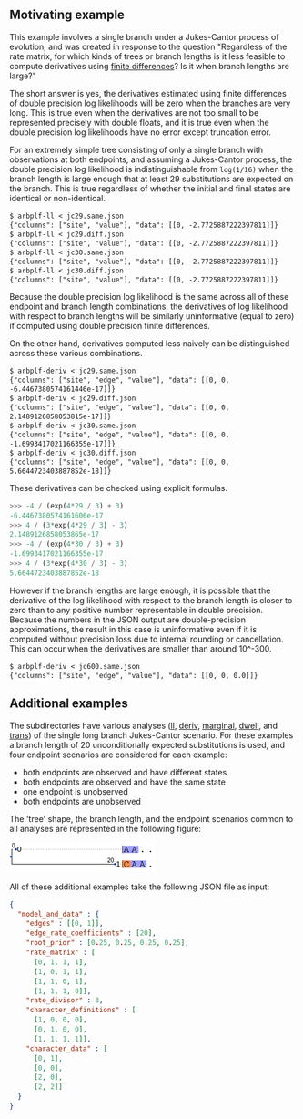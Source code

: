Motivating example
---

This example involves a single branch
under a Jukes-Cantor process of evolution,
and was created in response to the question
"Regardless of the rate matrix,
for which kinds of trees or branch lengths
is it less feasible to compute derivatives using
[finite differences](https://en.wikipedia.org/wiki/Difference_quotient)?
Is it when branch lengths are large?"

The short answer is yes,
the derivatives estimated using finite differences of double precision
log likelihoods will be zero when the branches are very long.
This is true even when the derivatives are not too small to be
represented precisely with double floats, and it is true even when the
double precision log likelihoods have no error except truncation error.

For an extremely simple tree
consisting of only a single branch with observations at both endpoints,
and assuming a Jukes-Cantor process,
the double precision log likelihood is indistinguishable from
`log(1/16)` when the branch length is large enough that at least
29 substitutions are expected on the branch.
This is true regardless of whether the initial and final states
are identical or non-identical.

```shell
$ arbplf-ll < jc29.same.json 
{"columns": ["site", "value"], "data": [[0, -2.7725887222397811]]}
$ arbplf-ll < jc29.diff.json 
{"columns": ["site", "value"], "data": [[0, -2.7725887222397811]]}
$ arbplf-ll < jc30.same.json 
{"columns": ["site", "value"], "data": [[0, -2.7725887222397811]]}
$ arbplf-ll < jc30.diff.json 
{"columns": ["site", "value"], "data": [[0, -2.7725887222397811]]}
```

Because the double precision log likelihood is the same across all
of these endpoint and branch length combinations,
the derivatives of log likelihood with respect to branch lengths
will be similarly uninformative (equal to zero) if computed using
double precision finite differences.

On the other hand, derivatives computed less naively
can be distinguished across these various combinations.

```shell
$ arbplf-deriv < jc29.same.json
{"columns": ["site", "edge", "value"], "data": [[0, 0, -6.4467380574161446e-17]]}
$ arbplf-deriv < jc29.diff.json 
{"columns": ["site", "edge", "value"], "data": [[0, 0, 2.1489126858053815e-17]]}
$ arbplf-deriv < jc30.same.json
{"columns": ["site", "edge", "value"], "data": [[0, 0, -1.6993417021166355e-17]]}
$ arbplf-deriv < jc30.diff.json 
{"columns": ["site", "edge", "value"], "data": [[0, 0, 5.6644723403887852e-18]]}
```

These derivatives can be checked using explicit formulas.

```python
>>> -4 / (exp(4*29 / 3) + 3)
-6.4467380574161606e-17
>>> 4 / (3*exp(4*29 / 3) - 3)
2.1489126858053865e-17
>>> -4 / (exp(4*30 / 3) + 3)
-1.6993417021166355e-17
>>> 4 / (3*exp(4*30 / 3) - 3)
5.6644723403887852e-18
```

However if the branch lengths are large enough,
it is possible that the derivative of the log likelihood with
respect to the branch length is closer to zero than to any
positive number representable in double precision.
Because the numbers in the JSON output are double-precision approximations,
the result in this case is uninformative even if it is computed without
precision loss due to internal rounding or cancellation.
This can occur when the derivatives are smaller than around 10^-300.

```shell
$ arbplf-deriv < jc600.same.json 
{"columns": ["site", "edge", "value"], "data": [[0, 0, 0.0]]}
```

Additional examples
---

The subdirectories have various analyses
([ll](ll), [deriv](deriv), [marginal](marginal), [dwell](dwell), and
[trans](trans))
of the single long branch Jukes-Cantor scenario.
For these examples a branch length of 20 unconditionally
expected substitutions is used, and four endpoint scenarios are considered
for each example:

 - both endpoints are observed and have different states
 - both endpoints are observed and have the same state
 - one endpoint is unobserved
 - both endpoints are unobserved

The 'tree' shape, the branch length, and the endpoint scenarios
common to all analyses are represented in the following figure:

![tree figure](treefig.png)

All of these additional examples take the following JSON file as input:

```json
{
  "model_and_data" : {
    "edges" : [[0, 1]],
    "edge_rate_coefficients" : [20],
    "root_prior" : [0.25, 0.25, 0.25, 0.25],
    "rate_matrix" : [
      [0, 1, 1, 1],
      [1, 0, 1, 1],
      [1, 1, 0, 1],
      [1, 1, 1, 0]],
    "rate_divisor" : 3,
    "character_definitions" : [
      [1, 0, 0, 0],
      [0, 1, 0, 0],
      [1, 1, 1, 1]],
    "character_data" : [
      [0, 1],
      [0, 0],
      [2, 0],
      [2, 2]]
  }
}
```
